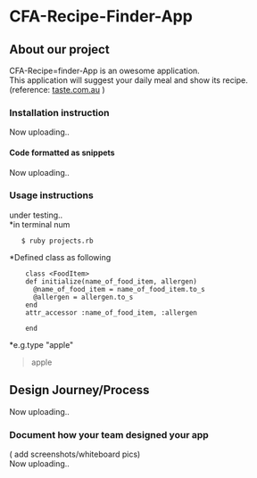 # CFA-Recipe-Finder-App

## About our project
  CFA-Recipe=finder-App is an owesome application.  
  This application will suggest your daily meal and show its recipe.  
   (reference: [taste.com.au](http://www.taste.com.au/) )

### Installation instruction
Now uploading..  
#### Code formatted as snippets
Now uploading..  
### Usage instructions
under testing..  
*in terminal num

`   $ ruby projects.rb`

*Defined class as following
```
    class <FoodItem>
    def initialize(name_of_food_item, allergen)
      @name_of_food_item = name_of_food_item.to_s
      @allergen = allergen.to_s
    end
    attr_accessor :name_of_food_item, :allergen

    end
```


*e.g.type "apple"
> apple


## Design Journey/Process
Now uploading..  
### Document how your team designed your app  
( add screenshots/whiteboard pics)  
Now uploading..  
